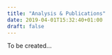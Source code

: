 ```yaml
---
title: "Analysis & Publications"
date: 2019-04-01T15:32:40+01:00
draft: false
---
```


To be created...
